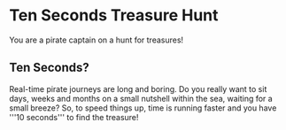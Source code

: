 Ten Seconds Treasure Hunt
=========================

You are a pirate captain on a hunt for treasures!

Ten Seconds?
------------

Real-time pirate journeys are long and boring. Do you really want to sit days, weeks and months on a small nutshell within the sea, waiting for a small breeze? So, to speed things up, time is running faster and you have '''10 seconds''' to find the treasure!
